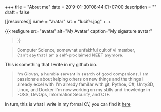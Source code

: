 +++
title = "About me"
date = 2019-01-30T08:44:01+07:00
description = ""
draft = false

[[resources]]
  name = "avatar"
  src = "lucifer.jpg"
+++

{{<resfigure 
    src="avatar"
    alt="My Avatar"
    caption="My signature avatar"
>}}

> Computer Science, somewhat unfaithful cult of vi member,<br/>
> Can't say that I am a self-proclaimed NEET anymore.<br />

This is something that I write in my github bio.

> I’m Giovan, a humble servant in search of good companions. I am passionate
> about helping others on new things and the things I already excel with.
> I’m already familiar with git, Python, C#, Unity3D, Linux, and Docker.
> I'm now working on my skills and knowledge in FOSS, DevOps, Information
> Security, and CTF.

In turn, this is what I write in my formal CV, you can find it [here][CV]

[CV]: https://docs.google.com/document/d/1ITOVfHw7T2V2I5sHXM8R0xNnbLPRTq3n9RO8Kvg0aWE/edit?usp=sharing
